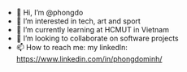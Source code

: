- 👋 Hi, I’m @phongdo
- 👀 I’m interested in tech, art and sport
- 🌱 I’m currently learning at HCMUT in Vietnam
- 💞️ I’m looking to collaborate on software projects
- 📫 How to reach me: my linkedln: https://www.linkedin.com/in/phongdominh/

<!---
stanphong/stanphong is a ✨ special ✨ repository because its `README.md` (this file) appears on your GitHub profile.
You can click the Preview link to take a look at your changes.
--->
